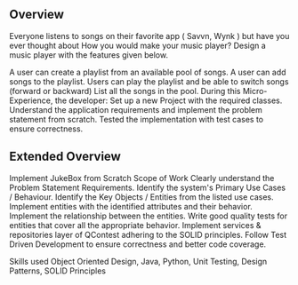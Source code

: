 ## Overview

Everyone listens to songs on their favorite app ( Savvn, Wynk ) but have you ever thought about How you would make your music player? Design a music player with the features given below. 

A user can create a playlist from an available pool of songs.
A user can add songs to the playlist.
Users can play the playlist and be able to switch songs (forward or backward)
List all the songs in the pool.
During this Micro-Experience, the developer:
Set up a new Project with the required classes.
Understand the application requirements and implement the problem statement from scratch.
Tested the implementation with test cases to ensure correctness.


## Extended Overview


Implement JukeBox from Scratch
Scope of Work
Clearly understand the Problem Statement Requirements.
Identify the system's Primary Use Cases / Behaviour.
Identify the Key Objects / Entities from the listed use cases.
Implement entities with the identified attributes and their behavior.
Implement the relationship between the entities.
Write good quality tests for entities that cover all the appropriate behavior.
Implement services & repositories layer of QContest adhering to the SOLID principles.
Follow Test Driven Development to ensure correctness and better code coverage. 

 
Skills used
Object Oriented Design, Java, Python, Unit Testing, Design Patterns, SOLID Principles
